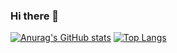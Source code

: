 ### Hi there 👋

[![Anurag's GitHub stats](https://github-readme-stats.vercel.app/api?username=gagandeepsingh0115)](https://github.com/anuraghazra/github-readme-stats)
[![Top Langs](https://github-readme-stats.vercel.app/api/top-langs/?username=gagandeepsingh0115)](https://github.com/anuraghazra/github-readme-stats)
